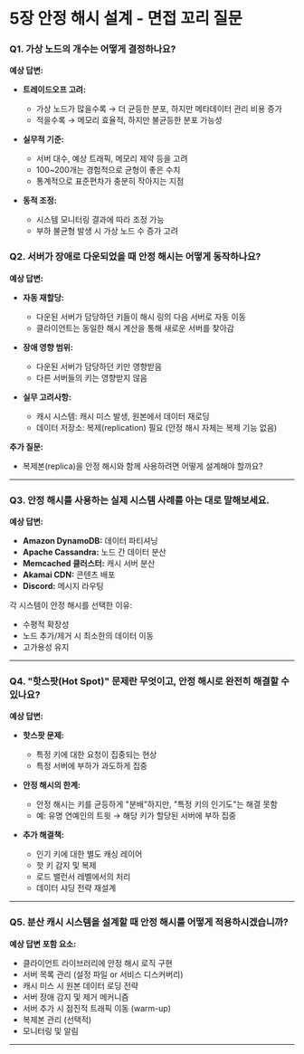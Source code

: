 # 5장 안정 해시 설계 - 면접 꼬리 질문

### Q1. 가상 노드의 개수는 어떻게 결정하나요? 

**예상 답변:**
- **트레이드오프 고려:**
  - 가상 노드가 많을수록 → 더 균등한 분포, 하지만 메타데이터 관리 비용 증가
  - 적을수록 → 메모리 효율적, 하지만 불균등한 분포 가능성

- **실무적 기준:**
  - 서버 대수, 예상 트래픽, 메모리 제약 등을 고려
  - 100~200개는 경험적으로 균형이 좋은 수치
  - 통계적으로 표준편차가 충분히 작아지는 지점

- **동적 조정:**
  - 시스템 모니터링 결과에 따라 조정 가능
  - 부하 불균형 발생 시 가상 노드 수 증가 고려

### Q2. 서버가 장애로 다운되었을 때 안정 해시는 어떻게 동작하나요?
**예상 답변:**
- **자동 재할당:**
  - 다운된 서버가 담당하던 키들이 해시 링의 다음 서버로 자동 이동
  - 클라이언트는 동일한 해시 계산을 통해 새로운 서버를 찾아감

- **장애 영향 범위:**
  - 다운된 서버가 담당하던 키만 영향받음
  - 다른 서버들의 키는 영향받지 않음

- **실무 고려사항:**
  - 캐시 시스템: 캐시 미스 발생, 원본에서 데이터 재로딩
  - 데이터 저장소: 복제(replication) 필요 (안정 해시 자체는 복제 기능 없음)

**추가 질문:**
- 복제본(replica)을 안정 해시와 함께 사용하려면 어떻게 설계해야 할까요?

---

### Q3. 안정 해시를 사용하는 실제 시스템 사례를 아는 대로 말해보세요.
**예상 답변:**
- **Amazon DynamoDB:** 데이터 파티셔닝
- **Apache Cassandra:** 노드 간 데이터 분산
- **Memcached 클러스터:** 캐시 서버 분산
- **Akamai CDN:** 콘텐츠 배포
- **Discord:** 메시지 라우팅

각 시스템이 안정 해시를 선택한 이유:
- 수평적 확장성
- 노드 추가/제거 시 최소한의 데이터 이동
- 고가용성 유지

---

### Q4. "핫스팟(Hot Spot)" 문제란 무엇이고, 안정 해시로 완전히 해결할 수 있나요?
**예상 답변:**
- **핫스팟 문제:**
  - 특정 키에 대한 요청이 집중되는 현상
  - 특정 서버에 부하가 과도하게 집중

- **안정 해시의 한계:**
  - 안정 해시는 키를 균등하게 "분배"하지만, "특정 키의 인기도"는 해결 못함
  - 예: 유명 연예인의 트윗 → 해당 키가 할당된 서버에 부하 집중

- **추가 해결책:**
  - 인기 키에 대한 별도 캐싱 레이어
  - 핫 키 감지 및 복제
  - 로드 밸런서 레벨에서의 처리
  - 데이터 샤딩 전략 재설계

---

### Q5. 분산 캐시 시스템을 설계할 때 안정 해시를 어떻게 적용하시겠습니까?
**예상 답변 포함 요소:**
- 클라이언트 라이브러리에 안정 해시 로직 구현
- 서버 목록 관리 (설정 파일 or 서비스 디스커버리)
- 캐시 미스 시 원본 데이터 로딩 전략
- 서버 장애 감지 및 제거 메커니즘
- 서버 추가 시 점진적 트래픽 이동 (warm-up)
- 복제본 관리 (선택적)
- 모니터링 및 알림

---